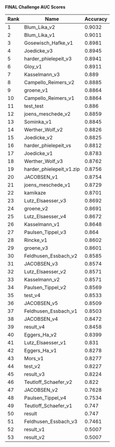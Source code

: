 **FINAL Challenge AUC Scores**


|Rank|Name|Accuracy|
|----|-----|---|
|1|Blum_Lika_v2|0.9032| 
|2|Blum_Lika_v1|0.9011| 
|3|Gosewisch_Hafke_v1|0.8981| 
|4|Joedicke_v3|0.8945| 
|5|harder_phielepeit_v3|0.8941| 
|6|Gloy_v1|0.8911| 
|7|Kasselmann_v3|0.889| 
|8|Campello_Reimers_v2|0.8885| 
|9|groene_v1|0.8864| 
|10|Campello_Reimers_v1|0.8864| 
|11|test_test|0.886| 
|12|joens_meschede_v2|0.8859| 
|13|Sominka_v1|0.8845| 
|14|Werther_Wolf_v2|0.8826| 
|15|Joedicke_v2|0.8825| 
|16|harder_phielepeit_vs|0.8812| 
|17|Joedicke_v1|0.8783| 
|18|Werther_Wolf_v3|0.8762| 
|19|harder_phielepeit_v1.zip|0.8756| 
|20|JACOBSEN_v1|0.8754| 
|21|joens_meschede_v1|0.8729| 
|22|kamikaze|0.8701| 
|23|Lutz_Elsaesser_v3|0.8692| 
|24|groene_v2|0.8691| 
|25|Lutz_Elsaesser_v4|0.8672| 
|26|Kasselmann_v1|0.8648| 
|27|Paulsen_Tippel_v3|0.864| 
|28|Rincke_v1|0.8602| 
|29|groene_v3|0.8601| 
|30|Feldhusen_Essbach_v2|0.8585| 
|31|JACOBSEN_v3|0.8574| 
|32|Lutz_Elsaesser_v2|0.8571| 
|33|Kasselmann_v2|0.8571| 
|34|Paulsen_Tippel_v2|0.8569| 
|35|test_v4|0.8533| 
|36|JACOBSEN_v5|0.8509| 
|37|Feldhusen_Essbach_v1|0.8503| 
|38|JACOBSEN_v4|0.8472| 
|39|result_v4|0.8458| 
|40|Eggers_Ha_v2|0.8399| 
|41|Lutz_Elsaesser_v1|0.831| 
|42|Eggers_Ha_v1|0.8278| 
|43|Mors_v1|0.8277| 
|44|test_v2|0.8227| 
|45|result_v3|0.8224| 
|46|Teutloff_Schaefer_v2|0.822| 
|47|JACOBSEN_v2|0.7628| 
|48|Paulsen_Tippel_v4|0.7534| 
|49|Teutloff_Schaefer_v1|0.747| 
|50|result|0.747| 
|51|Feldhusen_Essbach_v3|0.7461| 
|52|result_v1|0.5007| 
|53|result_v2|0.5007| 

